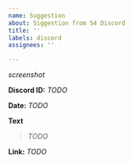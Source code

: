 ```yaml
---
name: Suggestion
about: Siggestion from S4 Discord
title: ''
labels: discord
assignees: ''

---
```


*screenshot*

**Discord ID:** *TODO*

**Date:** *TODO*

**Text**
> *TODO*

**Link:** *TODO*
